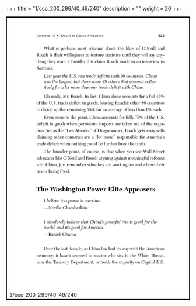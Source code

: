 +++
title = "1/ccc_200_299/40_49/240"
description = ""
weight = 20
+++

<table style="border:2px solid black;max-width:800px;max-height:800px;" 
><tr><td><img class="center-fit-jpg"
src="/jpg_/out_jpg_dbc_240.jpg"  >1/ccc_200_299/40_49/240</img></td></tr></table>